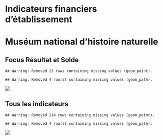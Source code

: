 Indicateurs financiers d’établissement
================

# Muséum national d’histoire naturelle

## Focus Résultat et Solde

    ## Warning: Removed 23 rows containing missing values (geom_point).

    ## Warning: Removed 4 row(s) containing missing values (geom_path).

![](muséum_national_d_histoire_naturelle_files/figure-gfm/etab.focus-1.png)<!-- -->

## Tous les indicateurs

    ## Warning: Removed 214 rows containing missing values (geom_point).

    ## Warning: Removed 4 row(s) containing missing values (geom_path).

![](muséum_national_d_histoire_naturelle_files/figure-gfm/etab-1.png)<!-- -->
